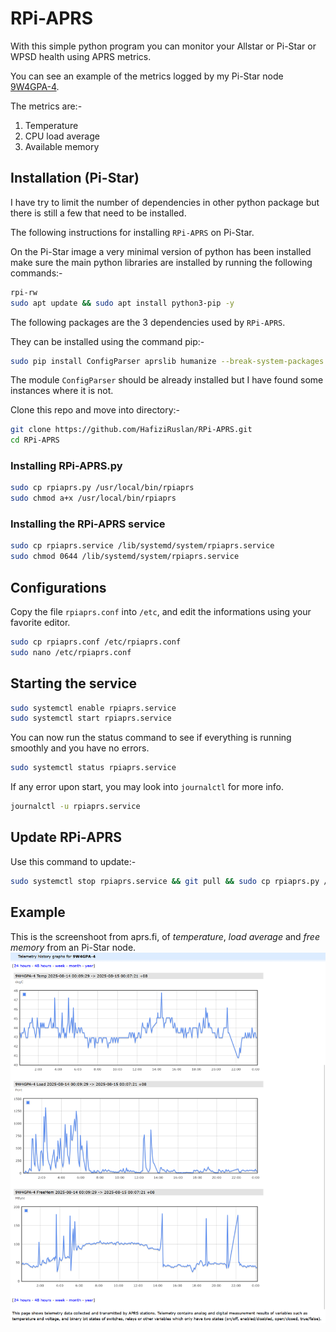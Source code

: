 # RPi-APRS

With this simple python program you can monitor your Allstar or Pi-Star or WPSD health using APRS metrics.

You can see an example of the metrics logged by my Pi-Star node [9W4GPA-4](https://aprs.fi/telemetry/a/9W4GPA-4?range=day).

The metrics are:-
1. Temperature
2. CPU load average
3. Available memory

## Installation (Pi-Star)

I have try to limit the number of dependencies in other python package but there is still a few that need to be installed.

The following instructions for installing `RPi-APRS` on Pi-Star.

On the Pi-Star image a very minimal version of python has been installed make sure the main python libraries are installed by running the following commands:-
```bash
rpi-rw
sudo apt update && sudo apt install python3-pip -y
```

The following packages are the 3 dependencies used by `RPi-APRS`.

They can be installed using the command pip:-
```bash
sudo pip install ConfigParser aprslib humanize --break-system-packages
```

The module `ConfigParser` should be already installed but I have found some instances where it is not.

Clone this repo and move into directory:-
```bash
git clone https://github.com/HafiziRuslan/RPi-APRS.git
cd RPi-APRS
```

### Installing RPi-APRS.py

```bash
sudo cp rpiaprs.py /usr/local/bin/rpiaprs
sudo chmod a+x /usr/local/bin/rpiaprs
```

### Installing the RPi-APRS service

```bash
sudo cp rpiaprs.service /lib/systemd/system/rpiaprs.service
sudo chmod 0644 /lib/systemd/system/rpiaprs.service
```

## Configurations

Copy the file `rpiaprs.conf` into `/etc`, and edit the informations using your favorite editor.
```bash
sudo cp rpiaprs.conf /etc/rpiaprs.conf
sudo nano /etc/rpiaprs.conf
```

## Starting the service

```bash
sudo systemctl enable rpiaprs.service
sudo systemctl start rpiaprs.service
```

You can now run the status command to see if everything is running smoothly and you have no errors.
```bash
sudo systemctl status rpiaprs.service
```

If any error upon start, you may look into `journalctl` for more info.
```bash
journalctl -u rpiaprs.service
```

## Update RPi-APRS

Use this command to update:-
```bash
sudo systemctl stop rpiaprs.service && git pull && sudo cp rpiaprs.py /usr/local/bin/rpiaprs && sudo chmod a+x /usr/local/bin/rpiaprs && sudo systemctl start rpiaprs.service
```

## Example

This is the screenshoot from aprs.fi, of _temperature_, _load average_ and _free memory_ from an Pi-Star node.
![WSPR Picture](misc/metrics.png)
